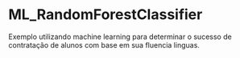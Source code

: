 # ML_RandomForestClassifier
Exemplo utilizando machine learning para determinar o sucesso de contratação de alunos com base em sua fluencia linguas.
